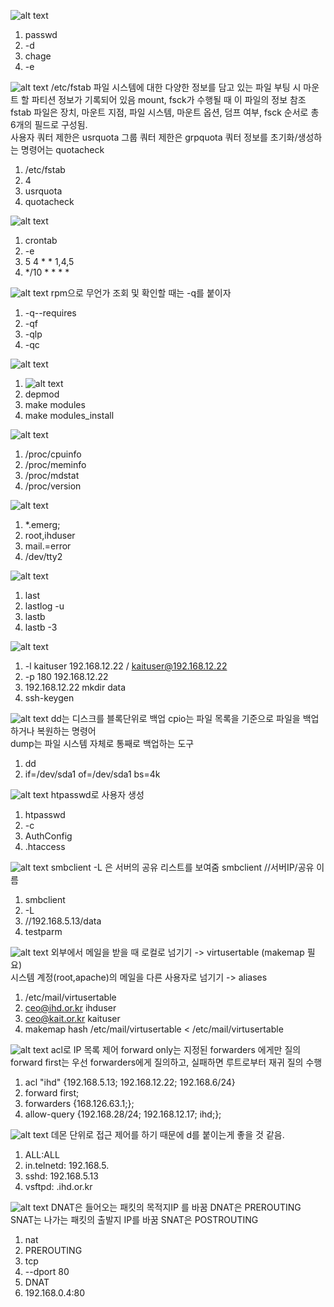 ![alt text](image.png)
1. passwd
2. -d
3. chage 
4. -e

![alt text](image-1.png)
/etc/fstab
파일 시스템에 대한 다양한 정보를 담고 있는 파일
부팅 시 마운트 할 파티션 정보가 기록되어 있음
mount, fsck가 수행될 때 이 파일의 정보 참조
fstab 파일은 장치, 마운트 지점, 파일 시스템, 마운트 옵션, 덤프 여부, fsck 순서로 총 6개의 필드로 구성됨.  
사용자 쿼터 제한은 usrquota
그룹 쿼터 제한은 grpquota
쿼터 정보를 초기화/생성하는 명령어는 quotacheck
1. /etc/fstab
2. 4
3. usrquota
4. quotacheck

![alt text](image-2.png)
1. crontab 
2. -e
3. 5 4 * * 1,4,5
4. */10 * * * *

![alt text](image-3.png)
rpm으로 무언가 조회 및 확인할 때는 -q를 붙이자
1. -q--requires
2. -qf
3. -qlp
4. -qc

![alt text](image-4.png)
1. ![alt text](image-5.png)
2. depmod
3. make modules
4. make modules_install

![alt text](image-6.png)
1. /proc/cpuinfo
2. /proc/meminfo
3. /proc/mdstat
4. /proc/version

![alt text](image-7.png)
1. *.emerg;
2. root,ihduser
3. mail.=error
4. /dev/tty2

![alt text](image-8.png)
1. last
2. lastlog -u
3. lastb
4. lastb -3

![alt text](image-9.png)
1. -l kaituser 192.168.12.22 / kaituser@192.168.12.22
2. -p 180 192.168.12.22
3. 192.168.12.22 mkdir data
4. ssh-keygen

![alt text](image-10.png)
dd는 디스크를 블록단위로 백업
cpio는 파일 목록을 기준으로 파일을 백업하거나 복원하는 명령어  
dump는 파일 시스템 자체로 통째로 백업하는 도구
1. dd
2. if=/dev/sda1 of=/dev/sda1 bs=4k

![alt text](image-11.png)
htpasswd로 사용자 생성
1. htpasswd
2. -c
3. AuthConfig
4. .htaccess

![alt text](image-12.png)
smbclient -L 은 서버의 공유 리스트를 보여줌
smbclient //서버IP/공유 이름
1. smbclient
2. -L
3. //192.168.5.13/data
4. testparm

![alt text](image-14.png)
외부에서 메일을 받을 때 로컬로 넘기기 -> virtusertable (makemap 필요)  
시스템 계정(root,apache)의 메일을 다른 사용자로 넘기기 -> aliases  
1. /etc/mail/virtusertable
2. ceo@ihd.or.kr ihduser
3. ceo@kait.or.kr kaituser
4. makemap hash /etc/mail/virtusertable < /etc/mail/virtusertable  

![alt text](image-15.png)
acl로 IP 목록 제어
forward only는 지정된 forwarders 에게만 질의
forward first는 우선 forwarders에게 질의하고, 실패하면 루트로부터 재귀 질의 수행
1. acl "ihd" {192.168.5.13; 192.168.12.22; 192.168.6/24}
2. forward first;
3. forwarders {168.126.63.1;};
4. allow-query {192.168.28/24; 192.168.12.17; ihd;};

![alt text](image-16.png)
데몬 단위로 접근 제어를 하기 때문에 d를 붙이는게 좋을 것 같음. 
1. ALL:ALL
2. in.telnetd: 192.168.5.
3. sshd: 192.168.5.13
4. vsftpd: .ihd.or.kr

![alt text](image-17.png)
DNAT은 들어오는 패킷의 목적지IP 를 바꿈 DNAT은 PREROUTING
SNAT는 나가는 패킷의 출발지 IP를 바꿈 SNAT은 POSTROUTING
1. nat
2. PREROUTING
3. tcp
4. --dport 80
5. DNAT
6. 192.168.0.4:80